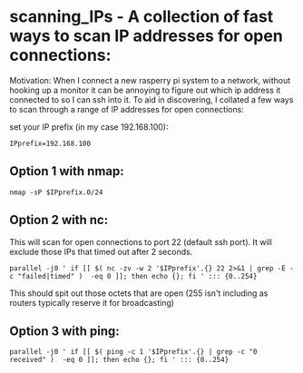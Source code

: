 # scanning_IPs - A collection of fast ways to scan IP addresses for open connections:

Motivation: When I connect a new rasperry pi system to a network, without hooking up a monitor it can be annoying to figure out which ip address it connected to so I can ssh into it. To aid in discovering, I collated a few ways to scan through a range of IP addresses for open connections:

set your IP prefix (in my case 192.168.100):

`IPprefix=192.168.100`

## Option 1 with nmap:

`nmap -sP $IPprefix.0/24`

## Option 2 with nc:
This will scan for open connections to port 22 (default ssh port). It will exclude those IPs that timed out after 2 seconds.

`parallel -j0 ' if [[ $( nc -zv -w 2 '$IPprefix'.{} 22 2>&1 | grep -E -c "failed|timed" )  -eq 0 ]]; then echo {}; fi ' ::: {0..254}`

This should spit out those octets that are open (255 isn't including as routers typically reserve it for broadcasting)

## Option 3 with ping:

`parallel -j0 ' if [[ $( ping -c 1 '$IPprefix'.{} | grep -c "0 received" )  -eq 0 ]]; then echo {}; fi ' ::: {0..254}`
